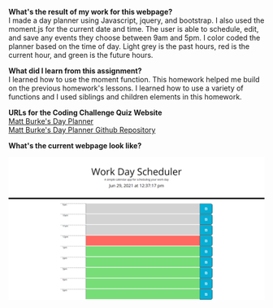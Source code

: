 **What's the result of my work for this webpage?** <BR />
I made a day planner using Javascript, jquery, and bootstrap. I also used the moment.js for the current date and time. 
The user is able to schedule, edit, and save any events they choose between 9am and 5pm. I color coded the planner based
on the time of day. Light grey is the past hours, red is the current hour, and green is the future hours.

**What did I learn from this assignment?** <BR />
I learned how to use the moment function. This homework helped me build on the previous homework's lessons. I learned how 
to use a variety of functions and I used siblings and children elements in this homework.

**URLs for the Coding Challenge Quiz Website** <BR />
<a href ="https://burkemm.github.io/Matt-Burkes-Day-Planner/">Matt Burke's Day Planner</a> <BR />
<a href ="https://github.com/burkemm/Matt-Burkes-Day-Planner">Matt Burke's Day Planner Github Repository</a>

**What's the current webpage look like?** <BR />

![Matt Burke's Day Planner](./Assets/Matt-Burkes-Day-Planner.png)